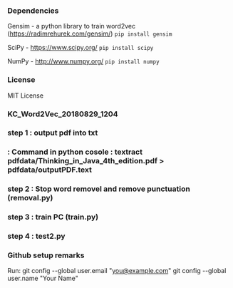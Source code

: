 ### Dependencies
Gensim - a python library to train word2vec (https://radimrehurek.com/gensim/)
`pip install gensim`

SciPy - https://www.scipy.org/
`pip install scipy`

NumPy - http://www.numpy.org/
`pip install numpy`

### License
MIT License

### KC_Word2Vec_20180829_1204
### step 1    : output pdf into txt
###           : Command in python cosole  : textract pdfdata/Thinking_in_Java_4th_edition.pdf > pdfdata/outputPDF.text
### step 2    : Stop word removel and remove punctuation (removal.py)
### step 3    : train PC (train.py)
### step 4    : test2.py


### Github setup remarks
Run:
git config --global user.email "you@example.com"
git config --global user.name "Your Name"
